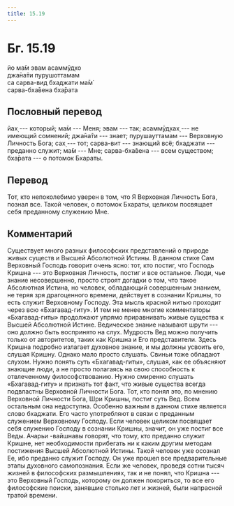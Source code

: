 ```yaml
---
title: 15.19
---
```


# Бг. 15.19
йо ма̄м эвам асаммӯд̣хо<br/>
джа̄на̄ти пурушоттамам<br/>
са сарва-вид бхаджати ма̄м̇<br/>
сарва-бха̄вена бха̄рата
## Пословный перевод

йах̣ --- который; ма̄м --- Меня; эвам --- так; асаммӯд̣хах̣ --- не имеющий
сомнений; джа̄на̄ти --- знает; пурушауттамам --- Верховную Личность Бога;
сах̣ --- тот; сарва-вит --- знающий всё; бхаджати --- преданно служит;
ма̄м --- Мне; сарва-бха̄вена --- всем существом; бха̄рата --- о потомок
Бхараты.

## Перевод

Тот, кто непоколебимо уверен в том, что Я Верховная Личность Бога,
познал все. Такой человек, о потомок Бхараты, целиком посвящает себя
преданному служению Мне.

## Комментарий

Существует много разных философских представлений о природе живых
существ и Высшей Абсолютной Истины. В данном стихе Сам Верховный Господь
говорит очень ясно: тот, кто постиг, что Господь Кришна --- это
Верховная Личность, постиг и все остальное. Люди, чье знание
несовершенно, просто строят догадки о том, что такое Абсолютная Истина,
но человек, обладающий совершенным знанием, не теряя зря драгоценного
времени, действует в сознании Кришны, то есть служит Верховному Господу.
Эта мысль красной нитью проходит через всю «Бхагавад-гиту». И тем не
менее многие комментаторы «Бхагавад-гиты» продолжают упрямо приравнивать
живые существа к Высшей Абсолютной Истине. Ведическое знание называют
шрути --- оно должно быть воспринято на слух. Мудрость Вед можно
получить только от авторитетов, таких как Кришна и Его представители.
Здесь Кришна подробно излагает духовное знание, и мы должны усвоить его,
слушая Кришну. Однако мало просто слушать. Свиньи тоже обладают слухом.
Нужно понять суть «Бхагавад-гиты», слушая, как ее объясняют знающие
люди, а не просто полагаясь на свою способность к отвлеченному
философствованию. Нужно смиренно слушать «Бхагавад-гиту» и признать тот
факт, что живые существа всегда подвластны Верховной Личности Бога. Тот,
кто понял это, по мнению Верховной Личности Бога, Шри Кришны, постиг
суть Вед. Всем остальным она недоступна. Особенно важным в данном стихе
является слово бхаджати. Его часто употребляют в связи с преданным
служением Верховному Господу. Если человек целиком посвящает себя
служению Господу в сознании Кришны, значит, он уже постиг все Веды.
Ачарьи -вайшнавы говорят, что тому, кто преданно служит Кришне, нет
необходимости прибегать ни к каким другим методам постижения Высшей
Абсолютной Истины. Такой человек уже осознал Ее, ибо преданно служит
Господу. Он уже прошел все предварительные этапы духовного самопознания.
Если же человек, проведя сотни тысяч жизней в философских размышлениях,
так и не понял, что Кришна --- это Верховный Господь, которому он должен
покориться, то все его философские поиски, занявшие столько лет и
жизней, были напрасной тратой времени.
